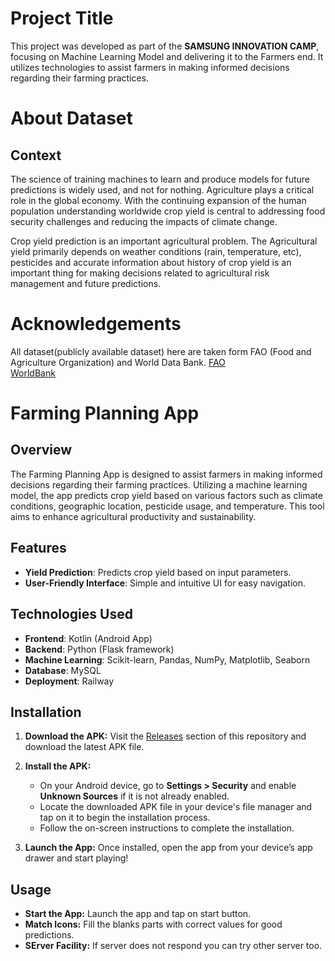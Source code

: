 # Project Title

This project was developed as part of the **SAMSUNG INNOVATION CAMP**, focusing on Machine Learning Model and delivering it to the Farmers end. It utilizes technologies to assist farmers in making informed decisions regarding their farming practices.

# About Dataset

## Context
The science of training machines to learn and produce models for future predictions is widely used, and not for nothing. Agriculture plays a critical role in the global economy. With the continuing expansion of the human population understanding worldwide crop yield is central to addressing food security challenges and reducing the impacts of climate change.

Crop yield prediction is an important agricultural problem. The Agricultural yield primarily depends on weather conditions (rain, temperature, etc), pesticides and accurate information about history of crop yield is an important thing for making decisions related to agricultural risk management and future predictions.

# Acknowledgements
All dataset(publicly available dataset) here are taken form FAO (Food and Agriculture Organization) and World Data Bank.
[FAO](http://www.fao.org/home/en/)<br>
[WorldBank](https://data.worldbank.org/)

# Farming Planning App

## Overview

The Farming Planning App is designed to assist farmers in making informed decisions regarding their farming practices. Utilizing a machine learning model, the app predicts crop yield based on various factors such as climate conditions, geographic location, pesticide usage, and temperature. This tool aims to enhance agricultural productivity and sustainability.

## Features

- **Yield Prediction**: Predicts crop yield based on input parameters.
- **User-Friendly Interface**: Simple and intuitive UI for easy navigation.

## Technologies Used

- **Frontend**: Kotlin (Android App)
- **Backend**: Python (Flask framework)
- **Machine Learning**: Scikit-learn, Pandas, NumPy, Matplotlib, Seaborn
- **Database**: MySQL
- **Deployment**: Railway

## Installation

1. **Download the APK:**
   Visit the [Releases](https://github.com/Sauban-Git/CropYieldPrediction/releases) section of this repository and download the latest APK file.
   
2. **Install the APK:**
   - On your Android device, go to **Settings > Security** and enable **Unknown Sources** if it is not already enabled.
   - Locate the downloaded APK file in your device's file manager and tap on it to begin the installation process.
   - Follow the on-screen instructions to complete the installation.

3. **Launch the App:**
   Once installed, open the app from your device’s app drawer and start playing!

## Usage

- **Start the App:** Launch the app and tap on start button.
- **Match Icons:** Fill the blanks parts with correct values for good predictions.
- **SErver Facility:** If server does not respond you can try other server too.

